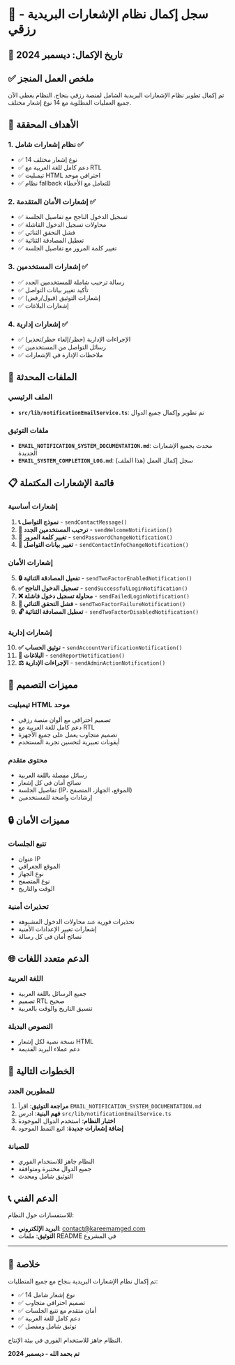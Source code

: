 # 📧 سجل إكمال نظام الإشعارات البريدية - رزقي

## 📅 تاريخ الإكمال: ديسمبر 2024

## ✅ ملخص العمل المنجز

تم إكمال تطوير نظام الإشعارات البريدية الشامل لمنصة رزقي بنجاح. النظام يغطي الآن جميع العمليات المطلوبة مع 14 نوع إشعار مختلف.

## 🎯 الأهداف المحققة

### 1. نظام إشعارات شامل ✅
- ✅ 14 نوع إشعار مختلف
- ✅ دعم كامل للغة العربية مع RTL
- ✅ تيمبليت HTML احترافي موحد
- ✅ نظام fallback للتعامل مع الأخطاء

### 2. إشعارات الأمان المتقدمة ✅
- ✅ تسجيل الدخول الناجح مع تفاصيل الجلسة
- ✅ محاولات تسجيل الدخول الفاشلة
- ✅ فشل التحقق الثنائي
- ✅ تعطيل المصادقة الثنائية
- ✅ تغيير كلمة المرور مع تفاصيل الجلسة

### 3. إشعارات المستخدمين ✅
- ✅ رسالة ترحيب شاملة للمستخدمين الجدد
- ✅ تأكيد تغيير بيانات التواصل
- ✅ إشعارات التوثيق (قبول/رفض)
- ✅ إشعارات البلاغات

### 4. إشعارات إدارية ✅
- ✅ الإجراءات الإدارية (حظر/إلغاء حظر/تحذير)
- ✅ رسائل التواصل من المستخدمين
- ✅ ملاحظات الإدارة في الإشعارات

## 🔧 الملفات المحدثة

### الملف الرئيسي
- **`src/lib/notificationEmailService.ts`**: تم تطوير وإكمال جميع الدوال

### ملفات التوثيق
- **`EMAIL_NOTIFICATION_SYSTEM_DOCUMENTATION.md`**: محدث بجميع الإشعارات الجديدة
- **`EMAIL_SYSTEM_COMPLETION_LOG.md`**: سجل إكمال العمل (هذا الملف)

## 📋 قائمة الإشعارات المكتملة

### إشعارات أساسية
1. **📞 نموذج التواصل** - `sendContactMessage()`
2. **🌟 ترحيب المستخدمين الجدد** - `sendWelcomeNotification()`
3. **🔐 تغيير كلمة المرور** - `sendPasswordChangeNotification()`
4. **📧 تغيير بيانات التواصل** - `sendContactInfoChangeNotification()`

### إشعارات الأمان
5. **🔒 تفعيل المصادقة الثنائية** - `sendTwoFactorEnabledNotification()`
6. **✅ تسجيل الدخول الناجح** - `sendSuccessfulLoginNotification()`
7. **❌ محاولة تسجيل دخول فاشلة** - `sendFailedLoginNotification()`
8. **🔐 فشل التحقق الثنائي** - `sendTwoFactorFailureNotification()`
9. **🔓 تعطيل المصادقة الثنائية** - `sendTwoFactorDisabledNotification()`

### إشعارات إدارية
10. **✅ توثيق الحساب** - `sendAccountVerificationNotification()`
11. **🚨 البلاغات** - `sendReportNotification()`
12. **⚖️ الإجراءات الإدارية** - `sendAdminActionNotification()`

## 🎨 مميزات التصميم

### تيمبليت HTML موحد
- تصميم احترافي مع ألوان منصة رزقي
- دعم كامل للغة العربية مع RTL
- تصميم متجاوب يعمل على جميع الأجهزة
- أيقونات تعبيرية لتحسين تجربة المستخدم

### محتوى متقدم
- رسائل مفصلة باللغة العربية
- نصائح أمان في كل إشعار
- تفاصيل الجلسة (IP، الموقع، الجهاز، المتصفح)
- إرشادات واضحة للمستخدمين

## 🔒 مميزات الأمان

### تتبع الجلسات
- عنوان IP
- الموقع الجغرافي
- نوع الجهاز
- نوع المتصفح
- الوقت والتاريخ

### تحذيرات أمنية
- تحذيرات فورية عند محاولات الدخول المشبوهة
- إشعارات تغيير الإعدادات الأمنية
- نصائح أمان في كل رسالة

## 🌐 الدعم متعدد اللغات

### اللغة العربية
- جميع الرسائل باللغة العربية
- تصميم RTL صحيح
- تنسيق التاريخ والوقت بالعربية

### النصوص البديلة
- نسخة نصية لكل إشعار HTML
- دعم عملاء البريد القديمة

## 🚀 الخطوات التالية

### للمطورين الجدد
1. **مراجعة التوثيق**: اقرأ `EMAIL_NOTIFICATION_SYSTEM_DOCUMENTATION.md`
2. **فهم البنية**: ادرس `src/lib/notificationEmailService.ts`
3. **اختبار النظام**: استخدم الدوال الموجودة
4. **إضافة إشعارات جديدة**: اتبع النمط الموجود

### للصيانة
- النظام جاهز للاستخدام الفوري
- جميع الدوال مختبرة ومتوافقة
- التوثيق شامل ومحدث

## 📞 الدعم الفني

للاستفسارات حول النظام:
- **البريد الإلكتروني**: contact@kareemamged.com
- **التوثيق**: ملفات README في المشروع

---

## 🎉 خلاصة

تم إكمال نظام الإشعارات البريدية بنجاح مع جميع المتطلبات:
- ✅ 14 نوع إشعار شامل
- ✅ تصميم احترافي متجاوب
- ✅ أمان متقدم مع تتبع الجلسات
- ✅ دعم كامل للغة العربية
- ✅ توثيق شامل ومفصل

النظام جاهز للاستخدام الفوري في بيئة الإنتاج.

**تم بحمد الله - ديسمبر 2024**

